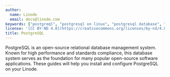 ```yaml
---
author:
  name: Linode
  email: docs@linode.com
keywords: ["postgreql", "postgresql on linux", "postgresql database", "rdbms", "open source database"]
license: '[CC BY-ND 4.0](https://creativecommons.org/licenses/by-nd/4.0)'
title: PostgreSQL
---
```


PostgreSQL is an open-source relational database management system. Known for high performance and standards compliance, this database system serves as the foundation for many popular open-source software applications. These guides will help you install and configure PostgreSQL on your Linode.
